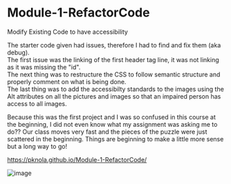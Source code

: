 # Module-1-RefactorCode
Modify Existing Code to have accessibility

The starter code given had issues, therefore I had to find and fix them (aka debug).  
The first issue was the linking of the first header tag line, it was not linking as it was missing the "id".  
The next thing was to restructure the CSS to follow semantic structure and properly comment on what is being done.  
The last thing was to add the accessibilty standards to the images using the Alt attributes on all the pictures and images so that an impaired person has access to all images.  

Because this was the first project and I was so confused in this course at the beginning, I did not even know what my assignment was asking me to do??  Our class moves very fast and the pieces of the puzzle were just scattered in the beginning.  Things are beginning to make a little more sense but a long way to go!

https://pknola.github.io/Module-1-RefactorCode/

![image](https://github.com/pknola/Module-1-RefactorCode/assets/129346283/1dc97295-4367-4118-b5f8-24bc4c0996f0)
